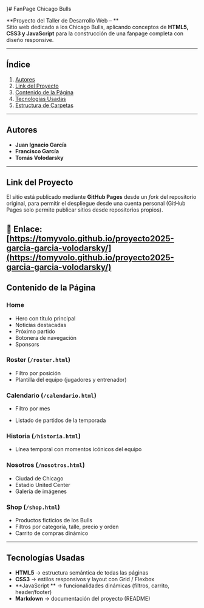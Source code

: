 }# FanPage Chicago Bulls

**Proyecto del Taller de Desarrollo Web – **  
Sitio web dedicado a los Chicago Bulls, aplicando conceptos de **HTML5, CSS3 y JavaScript** para la construcción de una fanpage completa con diseño responsive.

---

## Índice
1. [Autores](#autores)
2. [Link del Proyecto](#link-del-proyecto)
3. [Contenido de la Página](#contenido-de-la-página)
4. [Tecnologías Usadas](#tecnologías-usadas)
5. [Estructura de Carpetas](#estructura-de-carpetas)

---

## Autores
- **Juan Ignacio García**
- **Francisco García**
- **Tomás Volodarsky**

---

## Link del Proyecto
El sitio está publicado mediante **GitHub Pages** desde un *fork* del repositorio original, para permitir el despliegue desde una cuenta personal (GitHub Pages solo permite publicar sitios desde repositorios propios).

🔗 **Enlace:** [https://tomyvolo.github.io/proyecto2025-garcia-garcia-volodarsky/](https://tomyvolo.github.io/proyecto2025-garcia-garcia-volodarsky/)
---

## Contenido de la Página

### Home
- Hero con título principal
- Noticias destacadas
- Próximo partido
- Botonera de navegación
- Sponsors

### Roster (`/roster.html`)
- Filtro por posición
- Plantilla del equipo (jugadores y entrenador)


### Calendario (`/calendario.html`)
* Filtro por mes
- Listado de partidos de la temporada


### Historia (`/historia.html`)
- Línea temporal con momentos icónicos del equipo

### Nosotros (`/nosotros.html`)
- Ciudad de Chicago
- Estadio United Center
- Galería de imágenes

### Shop (`/shop.html`)
- Productos ficticios de los Bulls
- Filtros por categoría, talle, precio y orden
- Carrito de compras dinámico

---

## Tecnologías Usadas
- **HTML5** → estructura semántica de todas las páginas
- **CSS3** → estilos responsivos y layout con Grid / Flexbox
- **JavaScript ** → funcionalidades dinámicas (filtros, carrito, header/footer)
- **Markdown** → documentación del proyecto (README)